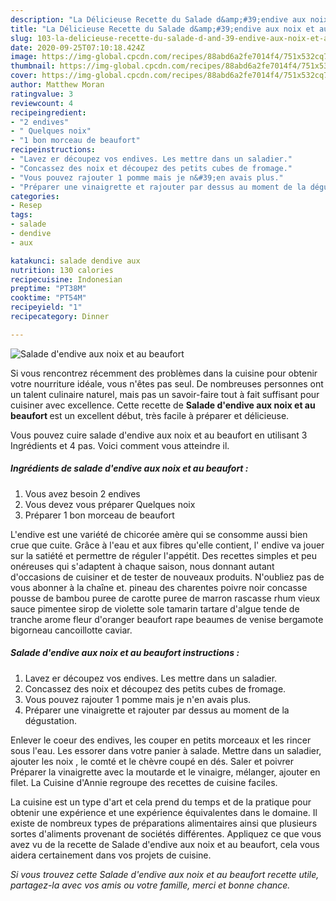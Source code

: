 ```yaml
---
description: "La Délicieuse Recette du Salade d&amp;#39;endive aux noix et au beaufort"
title: "La Délicieuse Recette du Salade d&amp;#39;endive aux noix et au beaufort"
slug: 103-la-delicieuse-recette-du-salade-d-and-39-endive-aux-noix-et-au-beaufort
date: 2020-09-25T07:10:18.424Z
image: https://img-global.cpcdn.com/recipes/88abd6a2fe7014f4/751x532cq70/salade-dendive-aux-noix-et-au-beaufort-photo-principale-de-la-recette.jpg
thumbnail: https://img-global.cpcdn.com/recipes/88abd6a2fe7014f4/751x532cq70/salade-dendive-aux-noix-et-au-beaufort-photo-principale-de-la-recette.jpg
cover: https://img-global.cpcdn.com/recipes/88abd6a2fe7014f4/751x532cq70/salade-dendive-aux-noix-et-au-beaufort-photo-principale-de-la-recette.jpg
author: Matthew Moran
ratingvalue: 3
reviewcount: 4
recipeingredient:
- "2 endives"
- " Quelques noix"
- "1 bon morceau de beaufort"
recipeinstructions:
- "Lavez er découpez vos endives. Les mettre dans un saladier."
- "Concassez des noix et découpez des petits cubes de fromage."
- "Vous pouvez rajouter 1 pomme mais je n&#39;en avais plus."
- "Préparer une vinaigrette et rajouter par dessus au moment de la dégustation."
categories:
- Resep
tags:
- salade
- dendive
- aux

katakunci: salade dendive aux 
nutrition: 130 calories
recipecuisine: Indonesian
preptime: "PT38M"
cooktime: "PT54M"
recipeyield: "1"
recipecategory: Dinner

---
```



![Salade d&#39;endive aux noix et au beaufort](https://img-global.cpcdn.com/recipes/88abd6a2fe7014f4/751x532cq70/salade-dendive-aux-noix-et-au-beaufort-photo-principale-de-la-recette.jpg)

Si vous rencontrez récemment des problèmes dans la cuisine pour obtenir votre nourriture idéale, vous n'êtes pas seul. De nombreuses personnes ont un talent culinaire naturel, mais pas un savoir-faire tout à fait suffisant pour cuisiner avec excellence. Cette recette de <strong> Salade d&#39;endive aux noix et au beaufort </strong> est un excellent début, très facile à préparer et délicieuse.

<!--inarticleads1-->

Vous pouvez cuire salade d&#39;endive aux noix et au beaufort en utilisant 3 Ingrédients et 4 pas. Voici comment vous atteindre il.

##### Ingrédients de salade d&#39;endive aux noix et au beaufort :

1. Vous avez besoin 2 endives
1. Vous devez vous préparer  Quelques noix
1. Préparer 1 bon morceau de beaufort


L&#39;endive est une variété de chicorée amère qui se consomme aussi bien crue que cuite. Grâce à l&#39;eau et aux fibres qu&#39;elle contient, l&#39; endive va jouer sur la satiété et permettre de réguler l&#39;appétit. Des recettes simples et peu onéreuses qui s&#39;adaptent à chaque saison, nous donnant autant d&#39;occasions de cuisiner et de tester de nouveaux produits. N&#39;oubliez pas de vous abonner à la chaîne et. pineau des charentes poivre noir concasse pousse de bambou puree de carotte puree de marron rascasse rhum vieux sauce pimentee sirop de violette sole tamarin tartare d&#39;algue tende de tranche arome fleur d&#39;oranger beaufort rape beaumes de venise bergamote bigorneau cancoillotte caviar. 

<!--inarticleads2-->

##### Salade d&#39;endive aux noix et au beaufort instructions :

1. Lavez er découpez vos endives. Les mettre dans un saladier.
1. Concassez des noix et découpez des petits cubes de fromage.
1. Vous pouvez rajouter 1 pomme mais je n&#39;en avais plus.
1. Préparer une vinaigrette et rajouter par dessus au moment de la dégustation.


Enlever le coeur des endives, les couper en petits morceaux et les rincer sous l&#39;eau. Les essorer dans votre panier à salade. Mettre dans un saladier, ajouter les noix , le comté et le chèvre coupé en dés. Saler et poivrer Préparer la vinaigrette avec la moutarde et le vinaigre, mélanger, ajouter en filet. La Cuisine d&#39;Annie regroupe des recettes de cuisine faciles. 

<!--inarticleads1-->

<p>
La cuisine est un type d'art et cela prend du temps et de la pratique pour obtenir une expérience et une expérience équivalentes dans le domaine. Il existe de nombreux types de préparations alimentaires ainsi que plusieurs sortes d'aliments provenant de sociétés différentes. Appliquez ce que vous avez vu de la recette de Salade d&#39;endive aux noix et au beaufort, cela vous aidera certainement dans vos projets de cuisine.
</p>

<p>
<i>Si vous trouvez cette Salade d&#39;endive aux noix et au beaufort recette utile, partagez-la avec vos amis ou votre famille, merci et bonne chance.</i>
</p>
